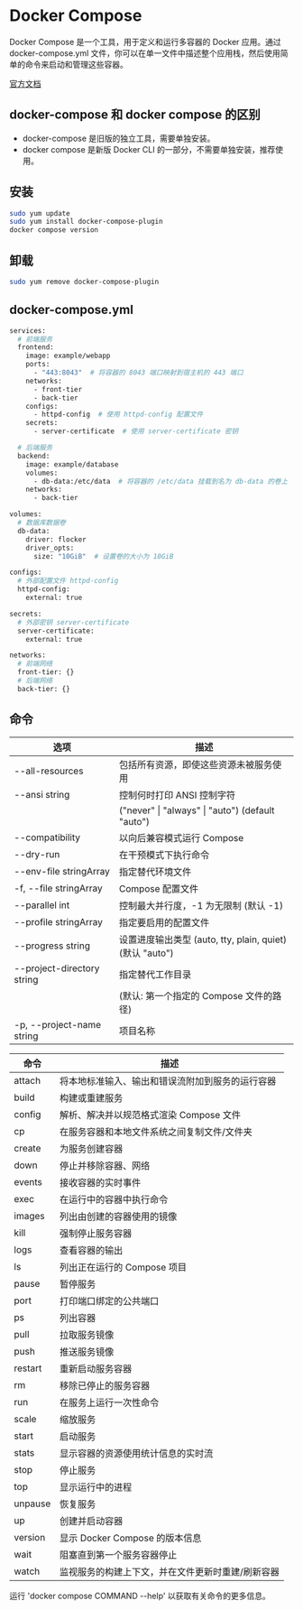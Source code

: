 # Docker Compose

Docker Compose 是一个工具，用于定义和运行多容器的 Docker 应用。通过 docker-compose.yml 文件，你可以在单一文件中描述整个应用栈，然后使用简单的命令来启动和管理这些容器。

[官方文档](https://docs.docker.com/compose/)

## docker-compose 和 docker compose 的区别

- docker-compose 是旧版的独立工具，需要单独安装。
- docker compose 是新版 Docker CLI 的一部分，不需要单独安装，推荐使用。

## 安装

```bash
sudo yum update
sudo yum install docker-compose-plugin
docker compose version
```

## 卸载

```bash
sudo yum remove docker-compose-plugin
```

## docker-compose.yml

```bash
services:
  # 前端服务
  frontend:
    image: example/webapp
    ports:
      - "443:8043"  # 将容器的 8043 端口映射到宿主机的 443 端口
    networks:
      - front-tier
      - back-tier
    configs:
      - httpd-config  # 使用 httpd-config 配置文件
    secrets:
      - server-certificate  # 使用 server-certificate 密钥

  # 后端服务
  backend:
    image: example/database
    volumes:
      - db-data:/etc/data  # 将容器的 /etc/data 挂载到名为 db-data 的卷上
    networks:
      - back-tier

volumes:
  # 数据库数据卷
  db-data:
    driver: flocker
    driver_opts:
      size: "10GiB"  # 设置卷的大小为 10GiB

configs:
  # 外部配置文件 httpd-config
  httpd-config:
    external: true

secrets:
  # 外部密钥 server-certificate
  server-certificate:
    external: true

networks:
  # 前端网络
  front-tier: {}
  # 后端网络
  back-tier: {}

```

## 命令

| 选项                       | 描述                                                     |
| -------------------------- | -------------------------------------------------------- |
| --all-resources            | 包括所有资源，即使这些资源未被服务使用                   |
| --ansi string              | 控制何时打印 ANSI 控制字符                               |
|                            | ("never" \| "always" \| "auto") (default "auto")         |
| --compatibility            | 以向后兼容模式运行 Compose                               |
| --dry-run                  | 在干预模式下执行命令                                     |
| --env-file stringArray     | 指定替代环境文件                                         |
| -f, --file stringArray     | Compose 配置文件                                         |
| --parallel int             | 控制最大并行度，-1 为无限制 (默认 -1)                    |
| --profile stringArray      | 指定要启用的配置文件                                     |
| --progress string          | 设置进度输出类型 (auto, tty, plain, quiet) (默认 "auto") |
| --project-directory string | 指定替代工作目录                                         |
|                            | (默认: 第一个指定的 Compose 文件的路径)                  |
| -p, --project-name string  | 项目名称                                                 |

| 命令    | 描述                                              |
| ------- | ------------------------------------------------- |
| attach  | 将本地标准输入、输出和错误流附加到服务的运行容器  |
| build   | 构建或重建服务                                    |
| config  | 解析、解决并以规范格式渲染 Compose 文件           |
| cp      | 在服务容器和本地文件系统之间复制文件/文件夹       |
| create  | 为服务创建容器                                    |
| down    | 停止并移除容器、网络                              |
| events  | 接收容器的实时事件                                |
| exec    | 在运行中的容器中执行命令                          |
| images  | 列出由创建的容器使用的镜像                        |
| kill    | 强制停止服务容器                                  |
| logs    | 查看容器的输出                                    |
| ls      | 列出正在运行的 Compose 项目                       |
| pause   | 暂停服务                                          |
| port    | 打印端口绑定的公共端口                            |
| ps      | 列出容器                                          |
| pull    | 拉取服务镜像                                      |
| push    | 推送服务镜像                                      |
| restart | 重新启动服务容器                                  |
| rm      | 移除已停止的服务容器                              |
| run     | 在服务上运行一次性命令                            |
| scale   | 缩放服务                                          |
| start   | 启动服务                                          |
| stats   | 显示容器的资源使用统计信息的实时流                |
| stop    | 停止服务                                          |
| top     | 显示运行中的进程                                  |
| unpause | 恢复服务                                          |
| up      | 创建并启动容器                                    |
| version | 显示 Docker Compose 的版本信息                    |
| wait    | 阻塞直到第一个服务容器停止                        |
| watch   | 监视服务的构建上下文，并在文件更新时重建/刷新容器 |

运行 'docker compose COMMAND --help' 以获取有关命令的更多信息。
